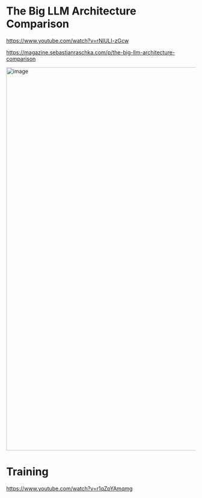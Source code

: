 
# The Big LLM Architecture Comparison

https://www.youtube.com/watch?v=rNlULI-zGcw

https://magazine.sebastianraschka.com/p/the-big-llm-architecture-comparison


<img width="1456" height="1016" alt="image" src="https://github.com/user-attachments/assets/ac609b31-dd75-4809-bff8-99250595eb2a" />



# Training 
https://www.youtube.com/watch?v=r1qZpYAmqmg

